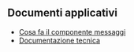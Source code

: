 ## Documenti applicativi
- [Cosa fa il componente messaggi](Sorgenti/MB/DOC/LOCMSG1)
- [Documentazione tecnica](Sorgenti/MB/DOC/LOCMSG2)
